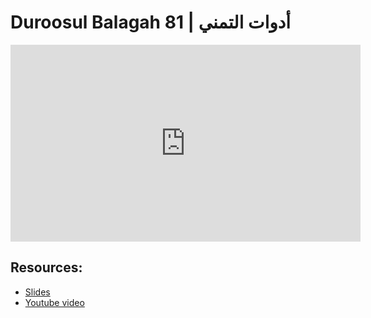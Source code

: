 # Duroosul Balagah 81 | أدوات التمني
                
<iframe width="560" height="315" src="https://www.youtube-nocookie.com/embed/RADids32TpE?start=0" frameborder="0" allow="accelerometer; autoplay; encrypted-media; gyroscope; picture-in-picture" allowfullscreen="allowfullscreen">
</iframe><BR>

## Resources:
- [Slides](https://github.com/arshare/resources_balagha_pdfs)
- [Youtube video](https://www.youtube.com/watch?v=RADids32TpE&list=PLzn0qdi6JpdvvXVuJ7kIusNquSxeyKJvc)

